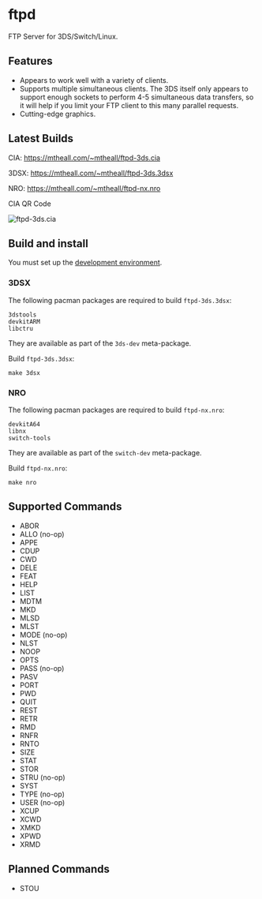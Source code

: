 # ftpd

FTP Server for 3DS/Switch/Linux.

## Features

- Appears to work well with a variety of clients.
- Supports multiple simultaneous clients. The 3DS itself only appears to support enough sockets to perform 4-5 simultaneous data transfers, so it will help if you limit your FTP client to this many parallel requests.
- Cutting-edge graphics.

## Latest Builds

CIA: https://mtheall.com/~mtheall/ftpd-3ds.cia

3DSX: https://mtheall.com/~mtheall/ftpd-3ds.3dsx

NRO: https://mtheall.com/~mtheall/ftpd-nx.nro

CIA QR Code

![ftpd-3ds.cia](https://github.com/mtheall/ftpd/raw/master/ftpd_qr.png)

## Build and install

You must set up the [development environment](https://devkitpro.org/wiki/Getting_Started).

### 3DSX

The following pacman packages are required to build `ftpd-3ds.3dsx`:

    3dstools
    devkitARM
    libctru

They are available as part of the `3ds-dev` meta-package.

Build `ftpd-3ds.3dsx`:

    make 3dsx

### NRO

The following pacman packages are required to build `ftpd-nx.nro`:

    devkitA64
    libnx
    switch-tools

They are available as part of the `switch-dev` meta-package.

Build `ftpd-nx.nro`:

    make nro

## Supported Commands

- ABOR
- ALLO (no-op)
- APPE
- CDUP
- CWD
- DELE
- FEAT
- HELP
- LIST
- MDTM
- MKD
- MLSD
- MLST
- MODE (no-op)
- NLST
- NOOP
- OPTS
- PASS (no-op)
- PASV
- PORT
- PWD
- QUIT
- REST
- RETR
- RMD
- RNFR
- RNTO
- SIZE
- STAT
- STOR
- STRU (no-op)
- SYST
- TYPE (no-op)
- USER (no-op)
- XCUP
- XCWD
- XMKD
- XPWD
- XRMD

## Planned Commands

- STOU
